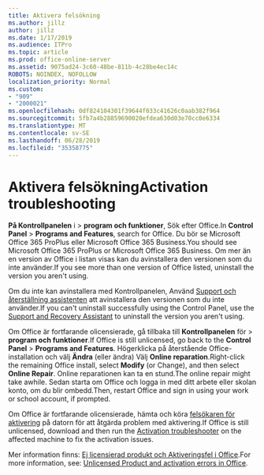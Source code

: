 ```yaml
---
title: Aktivera felsökning
ms.author: jillz
author: jillz
ms.date: 1/17/2019
ms.audience: ITPro
ms.topic: article
ms.prod: office-online-server
ms.assetid: 9075ad24-3c60-48be-811b-4c28be4ec14c
ROBOTS: NOINDEX, NOFOLLOW
localization_priority: Normal
ms.custom:
- "909"
- "2000021"
ms.openlocfilehash: 0df824104301f39644f033c41626c0aab382f964
ms.sourcegitcommit: 5fb7a4b28859690020efdea630d03e70cc0e6334
ms.translationtype: MT
ms.contentlocale: sv-SE
ms.lasthandoff: 06/28/2019
ms.locfileid: "35358775"
---
```

# <a name="activation-troubleshooting"></a><span data-ttu-id="c23f0-102">Aktivera felsökning</span><span class="sxs-lookup"><span data-stu-id="c23f0-102">Activation troubleshooting</span></span>

<span data-ttu-id="c23f0-103">**På Kontrollpanelen** i \> **program och funktioner**, Sök efter Office.</span><span class="sxs-lookup"><span data-stu-id="c23f0-103">In **Control Panel** \> **Programs and Features**, search for Office.</span></span> <span data-ttu-id="c23f0-104">Du bör se Microsoft Office 365 ProPlus eller Microsoft Office 365 Business.</span><span class="sxs-lookup"><span data-stu-id="c23f0-104">You should see Microsoft Office 365 ProPlus or Microsoft Office 365 Business.</span></span> <span data-ttu-id="c23f0-105">Om mer än en version av Office i listan visas kan du avinstallera den versionen som du inte använder.</span><span class="sxs-lookup"><span data-stu-id="c23f0-105">If you see more than one version of Office listed, uninstall the version you aren't using.</span></span>
  
<span data-ttu-id="c23f0-106">Om du inte kan avinstallera med Kontrollpanelen, Använd [Support och återställning assistenten](https://aka.ms/SARA-OfficeUninstall-Alchemy) att avinstallera den versionen som du inte använder.</span><span class="sxs-lookup"><span data-stu-id="c23f0-106">If you can't uninstall successfully using the Control Panel, use the [Support and Recovery Assistant](https://aka.ms/SARA-OfficeUninstall-Alchemy) to uninstall the version you aren't using.</span></span>
  
<span data-ttu-id="c23f0-107">Om Office är fortfarande olicensierade, gå tillbaka till **Kontrollpanelen** för \> **program och funktioner**.</span><span class="sxs-lookup"><span data-stu-id="c23f0-107">If Office is still unlicensed, go back to the **Control Panel** \> **Programs and Features**.</span></span> <span data-ttu-id="c23f0-108">Högerklicka på återstående Office-installation och välj **Ändra** (eller ändra) Välj **Online reparation**.</span><span class="sxs-lookup"><span data-stu-id="c23f0-108">Right-click the remaining Office install, select **Modify** (or Change), and then select **Online Repair**.</span></span> <span data-ttu-id="c23f0-109">Online reparationen kan ta en stund.</span><span class="sxs-lookup"><span data-stu-id="c23f0-109">The online repair might take awhile.</span></span> <span data-ttu-id="c23f0-110">Sedan starta om Office och logga in med ditt arbete eller skolan konto, om du blir ombedd.</span><span class="sxs-lookup"><span data-stu-id="c23f0-110">Then, restart Office and sign in using your work or school account, if prompted.</span></span>
  
<span data-ttu-id="c23f0-111">Om Office är fortfarande olicensierade, hämta och köra [felsökaren för aktivering](https://aka.ms/SARA-OfficeActivation-Alchemy) på datorn för att åtgärda problem med aktivering.</span><span class="sxs-lookup"><span data-stu-id="c23f0-111">If Office is still unlicensed, download and then run the [Activation troubleshooter](https://aka.ms/SARA-OfficeActivation-Alchemy) on the affected machine to fix the activation issues.</span></span>
  
<span data-ttu-id="c23f0-112">Mer information finns: [Ej licensierad produkt och Aktiveringsfel i Office](https://support.office.com/article/0d23d3c0-c19c-4b2f-9845-5344fedc4380).</span><span class="sxs-lookup"><span data-stu-id="c23f0-112">For more information, see: [Unlicensed Product and activation errors in Office](https://support.office.com/article/0d23d3c0-c19c-4b2f-9845-5344fedc4380).</span></span>
